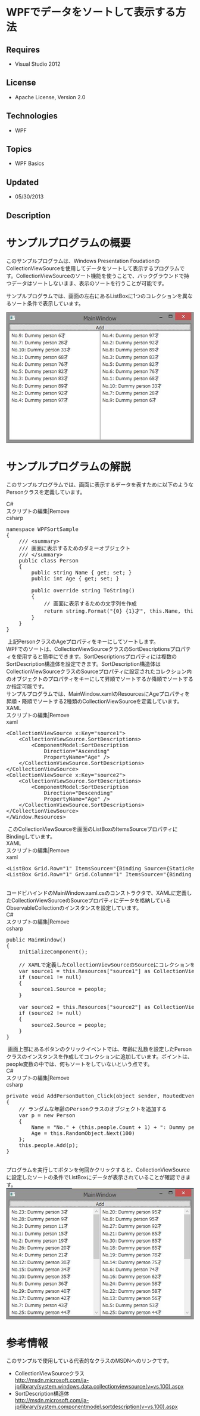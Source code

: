 # WPFでデータをソートして表示する方法
## Requires
- Visual Studio 2012
## License
- Apache License, Version 2.0
## Technologies
- WPF
## Topics
- WPF Basics
## Updated
- 05/30/2013
## Description

<h1>サンプルプログラムの概要</h1>
<p>このサンプルプログラムは、Windows Presentation FoudationのCollectionViewSourceを使用してデータをソートして表示するプログラムです。CollectionViewSourceのソート機能を使うことで、バックグラウンドで持つデータはソートしないまま、表示のソートを行うことが可能です。</p>
<p>サンプルプログラムでは、画面の左右にあるListBoxに1つのコレクションを異なるソート条件で表示しています。</p>
<p><img id="82899" src="82899-ws000007.jpg" alt="" width="525" height="350"></p>
<h1>サンプルプログラムの解説</h1>
<p>このサンプルプログラムでは、画面に表示するデータを表すために以下のようなPersonクラスを定義しています。</p>
<div class="scriptcode">
<div class="pluginEditHolder" pluginCommand="mceScriptCode">
<div class="title"><span>C#</span></div>
<div class="pluginLinkHolder"><span class="pluginEditHolderLink">スクリプトの編集</span>|<span class="pluginRemoveHolderLink">Remove</span></div>
<span class="hidden">csharp</span>

<div class="preview">
<pre class="csharp"><span class="cs__keyword">namespace</span>&nbsp;WPFSortSample&nbsp;
{&nbsp;
&nbsp;&nbsp;&nbsp;&nbsp;<span class="cs__com">///&nbsp;&lt;summary&gt;</span>&nbsp;
&nbsp;&nbsp;&nbsp;&nbsp;<span class="cs__com">///&nbsp;画面に表示するためのダミーオブジェクト</span>&nbsp;
&nbsp;&nbsp;&nbsp;&nbsp;<span class="cs__com">///&nbsp;&lt;/summary&gt;</span>&nbsp;
&nbsp;&nbsp;&nbsp;&nbsp;<span class="cs__keyword">public</span>&nbsp;<span class="cs__keyword">class</span>&nbsp;Person&nbsp;
&nbsp;&nbsp;&nbsp;&nbsp;{&nbsp;
&nbsp;&nbsp;&nbsp;&nbsp;&nbsp;&nbsp;&nbsp;&nbsp;<span class="cs__keyword">public</span>&nbsp;<span class="cs__keyword">string</span>&nbsp;Name&nbsp;{&nbsp;<span class="cs__keyword">get</span>;&nbsp;<span class="cs__keyword">set</span>;&nbsp;}&nbsp;
&nbsp;&nbsp;&nbsp;&nbsp;&nbsp;&nbsp;&nbsp;&nbsp;<span class="cs__keyword">public</span>&nbsp;<span class="cs__keyword">int</span>&nbsp;Age&nbsp;{&nbsp;<span class="cs__keyword">get</span>;&nbsp;<span class="cs__keyword">set</span>;&nbsp;}&nbsp;
&nbsp;
&nbsp;&nbsp;&nbsp;&nbsp;&nbsp;&nbsp;&nbsp;&nbsp;<span class="cs__keyword">public</span>&nbsp;<span class="cs__keyword">override</span>&nbsp;<span class="cs__keyword">string</span>&nbsp;ToString()&nbsp;
&nbsp;&nbsp;&nbsp;&nbsp;&nbsp;&nbsp;&nbsp;&nbsp;{&nbsp;
&nbsp;&nbsp;&nbsp;&nbsp;&nbsp;&nbsp;&nbsp;&nbsp;&nbsp;&nbsp;&nbsp;&nbsp;<span class="cs__com">//&nbsp;画面に表示するための文字列を作成</span>&nbsp;
&nbsp;&nbsp;&nbsp;&nbsp;&nbsp;&nbsp;&nbsp;&nbsp;&nbsp;&nbsp;&nbsp;&nbsp;<span class="cs__keyword">return</span>&nbsp;<span class="cs__keyword">string</span>.Format(<span class="cs__string">&quot;{0}&nbsp;{1}才&quot;</span>,&nbsp;<span class="cs__keyword">this</span>.Name,&nbsp;<span class="cs__keyword">this</span>.Age);&nbsp;
&nbsp;&nbsp;&nbsp;&nbsp;&nbsp;&nbsp;&nbsp;&nbsp;}&nbsp;
&nbsp;&nbsp;&nbsp;&nbsp;}&nbsp;
}&nbsp;
</pre>
</div>
</div>
</div>
<div class="endscriptcode">&nbsp;上記PersonクラスのAgeプロパティをキーにしてソートします。</div>
<div class="endscriptcode">WPFでのソートは、CollectionViewSourceクラスのSortDescriptionsプロパティを使用すると簡単にできます。SortDescriptionsプロパティには複数のSortDescription構造体を設定できます。SortDescription構造体はCollectionViewSourceクラスのSourceプロパティに設定されたコレクション内のオブジェクトのプロパティをキーにして昇順でソートするか降順でソートするか指定可能です。</div>
<div class="endscriptcode">サンプルプログラムでは、MainWindow.xamlのResourcesにAgeプロパティを昇順・降順でソートする2種類のCollectionViewSourceを定義しています。</div>
<div class="endscriptcode">
<div class="scriptcode">
<div class="pluginEditHolder" pluginCommand="mceScriptCode">
<div class="title"><span>XAML</span></div>
<div class="pluginLinkHolder"><span class="pluginEditHolderLink">スクリプトの編集</span>|<span class="pluginRemoveHolderLink">Remove</span></div>
<span class="hidden">xaml</span>

<div class="preview">
<pre class="xaml"><span class="xaml__tag_start">&lt;CollectionViewSource</span>&nbsp;x:<span class="xaml__attr_name">Key</span>=<span class="xaml__attr_value">&quot;source1&quot;</span><span class="xaml__tag_start">&gt;&nbsp;
</span>&nbsp;&nbsp;&nbsp;&nbsp;<span class="xaml__tag_start">&lt;CollectionViewSource</span>.SortDescriptions<span class="xaml__tag_start">&gt;&nbsp;
</span>&nbsp;&nbsp;&nbsp;&nbsp;&nbsp;&nbsp;&nbsp;&nbsp;<span class="xaml__tag_start">&lt;ComponentModel</span>:SortDescription&nbsp;
&nbsp;&nbsp;&nbsp;&nbsp;&nbsp;&nbsp;&nbsp;&nbsp;&nbsp;&nbsp;&nbsp;&nbsp;<span class="xaml__attr_name">Direction</span>=<span class="xaml__attr_value">&quot;Ascending&quot;</span>&nbsp;
&nbsp;&nbsp;&nbsp;&nbsp;&nbsp;&nbsp;&nbsp;&nbsp;&nbsp;&nbsp;&nbsp;&nbsp;<span class="xaml__attr_name">PropertyName</span>=<span class="xaml__attr_value">&quot;Age&quot;</span>&nbsp;<span class="xaml__tag_start">/&gt;</span>&nbsp;
&nbsp;&nbsp;&nbsp;&nbsp;&lt;/CollectionViewSource.SortDescriptions&gt;&nbsp;
<span class="xaml__tag_end">&lt;/CollectionViewSource&gt;</span>&nbsp;
<span class="xaml__tag_start">&lt;CollectionViewSource</span>&nbsp;x:<span class="xaml__attr_name">Key</span>=<span class="xaml__attr_value">&quot;source2&quot;</span><span class="xaml__tag_start">&gt;&nbsp;
</span>&nbsp;&nbsp;&nbsp;&nbsp;<span class="xaml__tag_start">&lt;CollectionViewSource</span>.SortDescriptions<span class="xaml__tag_start">&gt;&nbsp;
</span>&nbsp;&nbsp;&nbsp;&nbsp;&nbsp;&nbsp;&nbsp;&nbsp;<span class="xaml__tag_start">&lt;ComponentModel</span>:SortDescription&nbsp;
&nbsp;&nbsp;&nbsp;&nbsp;&nbsp;&nbsp;&nbsp;&nbsp;&nbsp;&nbsp;&nbsp;&nbsp;<span class="xaml__attr_name">Direction</span>=<span class="xaml__attr_value">&quot;Descending&quot;</span>&nbsp;
&nbsp;&nbsp;&nbsp;&nbsp;&nbsp;&nbsp;&nbsp;&nbsp;&nbsp;&nbsp;&nbsp;&nbsp;<span class="xaml__attr_name">PropertyName</span>=<span class="xaml__attr_value">&quot;Age&quot;</span>&nbsp;<span class="xaml__tag_start">/&gt;</span>&nbsp;
&nbsp;&nbsp;&nbsp;&nbsp;&lt;/CollectionViewSource.SortDescriptions&gt;&nbsp;
<span class="xaml__tag_end">&lt;/CollectionViewSource&gt;</span>&nbsp;
&lt;/Window.Resources&gt;&nbsp;
</pre>
</div>
</div>
</div>
<div class="endscriptcode">&nbsp;このCollectionViewSourceを画面のListBoxのItemsSourceプロパティにBindingしています。</div>
<div class="endscriptcode">
<div class="scriptcode">
<div class="pluginEditHolder" pluginCommand="mceScriptCode">
<div class="title"><span>XAML</span></div>
<div class="pluginLinkHolder"><span class="pluginEditHolderLink">スクリプトの編集</span>|<span class="pluginRemoveHolderLink">Remove</span></div>
<span class="hidden">xaml</span>

<div class="preview">
<pre class="xaml"><span class="xaml__tag_start">&lt;ListBox</span>&nbsp;Grid.<span class="xaml__attr_name">Row</span>=<span class="xaml__attr_value">&quot;1&quot;</span>&nbsp;<span class="xaml__attr_name">ItemsSource</span>=<span class="xaml__attr_value">&quot;{Binding&nbsp;Source={StaticResource&nbsp;source1}}&quot;</span>&nbsp;<span class="xaml__tag_start">/&gt;</span>&nbsp;
<span class="xaml__tag_start">&lt;ListBox</span>&nbsp;Grid.<span class="xaml__attr_name">Row</span>=<span class="xaml__attr_value">&quot;1&quot;</span>&nbsp;Grid.<span class="xaml__attr_name">Column</span>=<span class="xaml__attr_value">&quot;1&quot;</span>&nbsp;<span class="xaml__attr_name">ItemsSource</span>=<span class="xaml__attr_value">&quot;{Binding&nbsp;Source={StaticResource&nbsp;source2}}&quot;</span>&nbsp;<span class="xaml__tag_start">/&gt;</span>&nbsp;
</pre>
</div>
</div>
</div>
<div class="endscriptcode">&nbsp;</div>
コードビハインドのMainWindow.xaml.csのコンストラクタで、XAMLに定義したCollectionViewSourceのSourceプロパティにデータを&#26684;納しているObservableCollectionのインスタンスを設定しています。</div>
<div class="endscriptcode">
<div class="scriptcode">
<div class="pluginEditHolder" pluginCommand="mceScriptCode">
<div class="title"><span>C#</span></div>
<div class="pluginLinkHolder"><span class="pluginEditHolderLink">スクリプトの編集</span>|<span class="pluginRemoveHolderLink">Remove</span></div>
<span class="hidden">csharp</span>

<div class="preview">
<pre class="csharp"><span class="cs__keyword">public</span>&nbsp;MainWindow()&nbsp;
{&nbsp;
&nbsp;&nbsp;&nbsp;&nbsp;InitializeComponent();&nbsp;
&nbsp;
&nbsp;&nbsp;&nbsp;&nbsp;<span class="cs__com">//&nbsp;XAMLで定義したCollectionViewSourceのSourceにコレクションを設定</span>&nbsp;
&nbsp;&nbsp;&nbsp;&nbsp;var&nbsp;source1&nbsp;=&nbsp;<span class="cs__keyword">this</span>.Resources[<span class="cs__string">&quot;source1&quot;</span>]&nbsp;<span class="cs__keyword">as</span>&nbsp;CollectionViewSource;&nbsp;
&nbsp;&nbsp;&nbsp;&nbsp;<span class="cs__keyword">if</span>&nbsp;(source1&nbsp;!=&nbsp;<span class="cs__keyword">null</span>)&nbsp;
&nbsp;&nbsp;&nbsp;&nbsp;{&nbsp;
&nbsp;&nbsp;&nbsp;&nbsp;&nbsp;&nbsp;&nbsp;&nbsp;source1.Source&nbsp;=&nbsp;people;&nbsp;
&nbsp;&nbsp;&nbsp;&nbsp;}&nbsp;
&nbsp;
&nbsp;&nbsp;&nbsp;&nbsp;var&nbsp;source2&nbsp;=&nbsp;<span class="cs__keyword">this</span>.Resources[<span class="cs__string">&quot;source2&quot;</span>]&nbsp;<span class="cs__keyword">as</span>&nbsp;CollectionViewSource;&nbsp;
&nbsp;&nbsp;&nbsp;&nbsp;<span class="cs__keyword">if</span>&nbsp;(source2&nbsp;!=&nbsp;<span class="cs__keyword">null</span>)&nbsp;
&nbsp;&nbsp;&nbsp;&nbsp;{&nbsp;
&nbsp;&nbsp;&nbsp;&nbsp;&nbsp;&nbsp;&nbsp;&nbsp;source2.Source&nbsp;=&nbsp;people;&nbsp;
&nbsp;&nbsp;&nbsp;&nbsp;}&nbsp;
}&nbsp;
</pre>
</div>
</div>
</div>
<div class="endscriptcode">&nbsp;画面上部にあるボタンのクリックイベントでは、年齢に乱数を設定したPersonクラスのインスタンスを作成してコレクションに追加しています。ポイントは、people変数の中では、何もソートをしていないという点です。</div>
<div class="endscriptcode">
<div class="scriptcode">
<div class="pluginEditHolder" pluginCommand="mceScriptCode">
<div class="title"><span>C#</span></div>
<div class="pluginLinkHolder"><span class="pluginEditHolderLink">スクリプトの編集</span>|<span class="pluginRemoveHolderLink">Remove</span></div>
<span class="hidden">csharp</span>

<div class="preview">
<pre class="csharp"><span class="cs__keyword">private</span>&nbsp;<span class="cs__keyword">void</span>&nbsp;AddPersonButton_Click(<span class="cs__keyword">object</span>&nbsp;sender,&nbsp;RoutedEventArgs&nbsp;e)&nbsp;
{&nbsp;
&nbsp;&nbsp;&nbsp;&nbsp;<span class="cs__com">//&nbsp;ランダムな年齢のPersonクラスのオブジェクトを追加する</span>&nbsp;
&nbsp;&nbsp;&nbsp;&nbsp;var&nbsp;p&nbsp;=&nbsp;<span class="cs__keyword">new</span>&nbsp;Person&nbsp;
&nbsp;&nbsp;&nbsp;&nbsp;{&nbsp;
&nbsp;&nbsp;&nbsp;&nbsp;&nbsp;&nbsp;&nbsp;&nbsp;Name&nbsp;=&nbsp;<span class="cs__string">&quot;No.&quot;</span>&nbsp;&#43;&nbsp;(<span class="cs__keyword">this</span>.people.Count&nbsp;&#43;&nbsp;<span class="cs__number">1</span>)&nbsp;&#43;&nbsp;<span class="cs__string">&quot;:&nbsp;Dummy&nbsp;person&quot;</span>,&nbsp;
&nbsp;&nbsp;&nbsp;&nbsp;&nbsp;&nbsp;&nbsp;&nbsp;Age&nbsp;=&nbsp;<span class="cs__keyword">this</span>.RandomObject.Next(<span class="cs__number">100</span>)&nbsp;
&nbsp;&nbsp;&nbsp;&nbsp;};&nbsp;
&nbsp;&nbsp;&nbsp;&nbsp;<span class="cs__keyword">this</span>.people.Add(p);&nbsp;
}&nbsp;
</pre>
</div>
</div>
</div>
<div class="endscriptcode">&nbsp;</div>
プログラムを実行してボタンを何回かクリックすると、CollectionViewSourceに設定したソートの条件でListBoxにデータが表示されていることが確認できます。</div>
<div class="endscriptcode"><img id="82900" src="82900-ws000008.jpg" alt="" width="525" height="351"></div>
</div>
</div>
<div class="endscriptcode"></div>
<h1 class="endscriptcode">参考情報</h1>
<div class="endscriptcode">このサンプルで使用している代表的なクラスのMSDNへのリンクです。</div>
<ul>
<li>
<div class="endscriptcode">CollectionViewSourceクラス<br>
<a href="http://msdn.microsoft.com/ja-jp/library/system.windows.data.collectionviewsource(v=vs.100).aspx">http://msdn.microsoft.com/ja-jp/library/system.windows.data.collectionviewsource(v=vs.100).aspx</a></div>
</li><li>
<div class="endscriptcode">SortDescription構造体<br>
<a href="http://msdn.microsoft.com/ja-jp/library/system.componentmodel.sortdescription(v=vs.100).aspx">http://msdn.microsoft.com/ja-jp/library/system.componentmodel.sortdescription(v=vs.100).aspx</a></div>
</li></ul>
